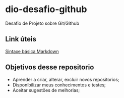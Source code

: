 # dio-desafio-github
Desafio de Projeto sobre Git/Github
## Link úteis
[Sintaxe básica Markdown](https://www.markdownguide.org/basic-syntax/)
## Objetivos desse repositorio
 - Aprender a criar, alterar, excluir novos repositorios;
 - Disponibilizar meus conhecimentos e testes;
 - Aceitar sugestões de melhorias;


